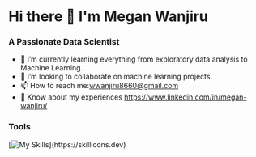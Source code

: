 # Hi there 👋 I'm Megan Wanjiru


### A Passionate Data Scientist

- 🌱 I’m currently learning everything from exploratory data analysis to Machine Learning.
- 👯 I’m looking to collaborate on machine learning projects.
- 📫 How to reach me:wwanjiru8660@gmail.com
- 📑 Know about my experiences https://www.linkedin.com/in/megan-wanjiru/


### Tools
[![My Skills](https://skillicons.dev/icons?i=python,mysql,postgresql,)](https://skillicons.dev)


